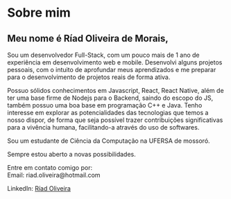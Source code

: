 # Sobre mim

## Meu nome é Ríad Oliveira de Morais,

<p>Sou um desenvolvedor Full-Stack, com um pouco mais de 1 ano de experiência em desenvolvimento web e mobile. Desenvolvi alguns projetos pessoais, com o intuito de aprofundar meus aprendizados e me preparar para o desenvolvimento de projetos reais de forma ativa.</p>

<p>Possuo sólidos conhecimentos em Javascript, React, React Native, além de ter uma base firme de Nodejs para o Backend, saindo do escopo do JS, também possuo uma boa base em programação C++ e Java. Tenho interesse em explorar as potencialidades das tecnologias que temos a nosso dispor, de forma que seja possível trazer contribuições significativas para a vivência humana, facilitando-a através do uso de softwares.</p>

Sou um estudante de Ciência da Computação na UFERSA de mossoró.</p>

<p>Sempre estou aberto a novas possibilidades.</p>

<p>Entre em contato comigo por:</br>
Email: riad.oliveira@hotmail.com</br>

LinkedIn: 
[Ríad Oliveira](https://www.linkedin.com/in/r%C3%ADad-oliveira-8492891b4/)
</p>
